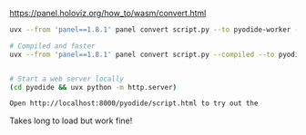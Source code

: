 https://panel.holoviz.org/how_to/wasm/convert.html

```bash
uvx --from 'panel==1.8.1' panel convert script.py --to pyodide-worker --out pyodide

# Compiled and faster
uvx --from 'panel==1.8.1' panel convert script.py --compiled --to pyodide-worker --out pyodide


# Start a web server locally
(cd pyodide && uvx python -m http.server)

Open http://localhost:8000/pyodide/script.html to try out the
```

Takes long to load but work fine!

